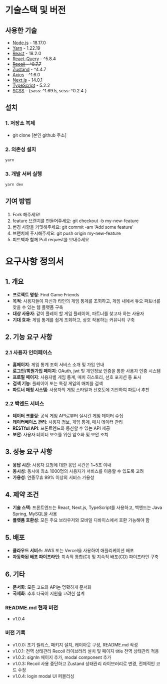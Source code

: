 # 기술스택 및 버전

## 사용한 기술

- [Node.js](https://nodejs.org/en/docs) - 18.17.0
- [Yarn](https://yarnpkg.com/) - 1.22.19
- [React](https://ko.legacy.reactjs.org/) - 18.2.0
- [React-Query](https://tanstack.com/query/latest) - ^5.8.4
- ~~[Recoil](https://recoiljs.org/ko/docs/introduction/getting-started) - ^0.7.7~~
- [Zustand](https://docs.pmnd.rs/zustand/getting-started/introduction) - ^4.4.7
- [Axios](https://axios-http.com/kr/docs/intro) - ^1.6.0
- [Next.js](https://nextjs.org/) - 14.0.1
- [TypeScript](https://www.typescriptlang.org/) - 5.2.2
- [SCSS](https://sass-lang.com/) - {sass: ^1.69.5, scss: ^0.2.4 }

## 설치

### 1. 저장소 복제

- git clone [본인 github 주소]

### 2. 의존성 설치

```bash
yarn
```

### 3. 개발 서버 실행

```bash
yarn dev
```

## 기여 방법

1. Fork 해주세요!
2. feature 브랜치를 만들어주세요: git checkout -b my-new-feature
3. 변경 사항을 커밋해주세요: git commit -am 'Add some feature'
4. 브랜치에 푸시해주세요: git push origin my-new-feature
5. 피드백과 함께 Pull request를 보내주세요

# 요구사항 정의서

## **1. 개요**

- **프로젝트 명칭**: Find Game Friends
- **목적**: 사용자들이 자신과 타인의 게임 통계를 조회하고, 게임 내에서 듀오 파트너를 찾을 수 있는 웹 플랫폼 구축
- **대상 사용자**: 같이 플레이 할 게임 플레이어, 파트너를 찾고자 하는 사용자
- **기대 효과**: 게임 통계를 쉽게 조회하고, 상호 작용하는 커뮤니티 구축

## **2. 기능 요구 사항**

### **2.1 사용자 인터페이스**

- **홈페이지**: 게임 통계 조회 서비스 소개 및 가입 안내
- **로그인/회원가입 페이지**: OAuth, jwt 및 개인정보 인증을 통한 사용자 인증 시스템
- **프로필 페이지**: 사용자별 게임 통계, 매치 히스토리, 선호 포지션 등 표시
- **검색 기능**: 플레이어 또는 특정 게임의 매치를 검색
- **파트너 매칭 시스템**: 사용자의 게임 스타일과 선호도에 기반하여 파트너 추천

### **2.2 백엔드 서비스**

- **데이터 크롤링**: 공식 게임 API로부터 실시간 게임 데이터 수집
- **데이터베이스 관리**: 사용자 정보, 게임 통계, 매치 데이터 관리
- **RESTful API**: 프론트엔드와 통신할 수 있는 API 제공
- **보안**: 사용자 데이터 보호를 위한 암호화 및 보안 조치

## **3. 성능 요구 사항**

- **응답 시간**: 사용자 요청에 대한 응답 시간은 1~5초 이내
- **동시성**: 동시에 최소 1000명의 사용자가 서비스를 이용할 수 있도록 고려
- **가용성**: 연중무휴 99% 이상의 서비스 가용성

## **4. 제약 조건**

- **기술 스택**: 프론트엔드는 React, Next.js, TypeScript를 사용하고, 백엔드는 Java Spring, MySQL을 사용
- **플랫폼 호환성**: 모든 주요 브라우저와 모바일 디바이스에서 호환 가능해야 함

## **5. 배포**

- **클라우드 서비스**: AWS 또는 Vercel을 사용하여 애플리케이션 배포
- **자동화된 배포 파이프라인**: 지속적 통합(CI) 및 지속적 배포(CD) 파이프라인 구축

## **6. 기타**

- **문서화**: 모든 코드와 API는 명확하게 문서화
- **국제화**: 추후 다국어 지원을 고려한 설계

### README.md 현재 버전

- v1.0.4

### 버전 기록

- v1.0.0: 초기 릴리스, 패키지 설치, 레이아웃 구성, README.md 작성
- v1.0.1: 전역 상태관리 Recoil 라이브러리 설치 및 페이지 title 전역 상태관리 적용
- v1.0.2: signIn 페이지 추가, modal component 추가
- v1.0.3: Recoil 사용 중단하고 Zustand 상태관리 라이브러리로 변경, 전체적인 코드 수정
- v1.0.4: login modal UI 퍼블리싱

